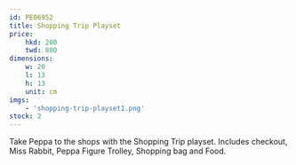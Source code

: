 ```yaml
---
id: PE06952
title: Shopping Trip Playset
price:
    hkd: 200
    twd: 800
dimensions:
    w: 20
    l: 13
    h: 13
    unit: cm
imgs: 
    - 'shopping-trip-playset1.png'
stock: 2
---
```

Take Peppa to the shops with the Shopping Trip playset. Includes checkout, Miss Rabbit, Peppa Figure Trolley, Shopping bag and Food. 